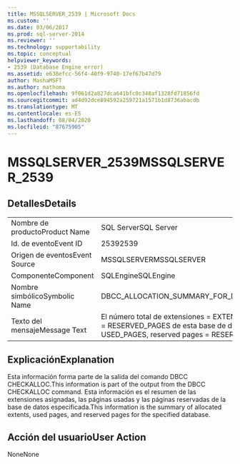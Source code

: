```yaml
---
title: MSSQLSERVER_2539 | Microsoft Docs
ms.custom: ''
ms.date: 03/06/2017
ms.prod: sql-server-2014
ms.reviewer: ''
ms.technology: supportability
ms.topic: conceptual
helpviewer_keywords:
- 2539 (Database Engine error)
ms.assetid: e638efcc-56f4-40f9-9740-17ef67b47d79
author: MashaMSFT
ms.author: mathoma
ms.openlocfilehash: 9f061d2a827dca641bfc0c348af1328fd71856fd
ms.sourcegitcommit: ad4d92dce894592a259721a1571b1d8736abacdb
ms.translationtype: MT
ms.contentlocale: es-ES
ms.lasthandoff: 08/04/2020
ms.locfileid: "87675905"
---
```

# <a name="mssqlserver_2539"></a><span data-ttu-id="19d7c-102">MSSQLSERVER_2539</span><span class="sxs-lookup"><span data-stu-id="19d7c-102">MSSQLSERVER_2539</span></span>
    
## <a name="details"></a><span data-ttu-id="19d7c-103">Detalles</span><span class="sxs-lookup"><span data-stu-id="19d7c-103">Details</span></span>  
  
|||  
|-|-|  
|<span data-ttu-id="19d7c-104">Nombre de producto</span><span class="sxs-lookup"><span data-stu-id="19d7c-104">Product Name</span></span>|<span data-ttu-id="19d7c-105">SQL Server</span><span class="sxs-lookup"><span data-stu-id="19d7c-105">SQL Server</span></span>|  
|<span data-ttu-id="19d7c-106">Id. de evento</span><span class="sxs-lookup"><span data-stu-id="19d7c-106">Event ID</span></span>|<span data-ttu-id="19d7c-107">2539</span><span class="sxs-lookup"><span data-stu-id="19d7c-107">2539</span></span>|  
|<span data-ttu-id="19d7c-108">Origen de eventos</span><span class="sxs-lookup"><span data-stu-id="19d7c-108">Event Source</span></span>|<span data-ttu-id="19d7c-109">MSSQLSERVER</span><span class="sxs-lookup"><span data-stu-id="19d7c-109">MSSQLSERVER</span></span>|  
|<span data-ttu-id="19d7c-110">Componente</span><span class="sxs-lookup"><span data-stu-id="19d7c-110">Component</span></span>|<span data-ttu-id="19d7c-111">SQLEngine</span><span class="sxs-lookup"><span data-stu-id="19d7c-111">SQLEngine</span></span>|  
|<span data-ttu-id="19d7c-112">Nombre simbólico</span><span class="sxs-lookup"><span data-stu-id="19d7c-112">Symbolic Name</span></span>|<span data-ttu-id="19d7c-113">DBCC_ALLOCATION_SUMMARY_FOR_DATABASE</span><span class="sxs-lookup"><span data-stu-id="19d7c-113">DBCC_ALLOCATION_SUMMARY_FOR_DATABASE</span></span>|  
|<span data-ttu-id="19d7c-114">Texto del mensaje</span><span class="sxs-lookup"><span data-stu-id="19d7c-114">Message Text</span></span>|<span data-ttu-id="19d7c-115">El número total de extensiones = EXTENTS, páginas usadas = USED_PAGES y páginas reservadas = RESERVED_PAGES de esta base de datos.</span><span class="sxs-lookup"><span data-stu-id="19d7c-115">Total number of extents = EXTENTS, used pages = USED_PAGES, reserved pages = RESERVED_PAGES in this database.</span></span>|  
  
## <a name="explanation"></a><span data-ttu-id="19d7c-116">Explicación</span><span class="sxs-lookup"><span data-stu-id="19d7c-116">Explanation</span></span>  
 <span data-ttu-id="19d7c-117">Esta información forma parte de la salida del comando DBCC CHECKALLOC.</span><span class="sxs-lookup"><span data-stu-id="19d7c-117">This information is part of the output from the DBCC CHECKALLOC command.</span></span> <span data-ttu-id="19d7c-118">Esta información es el resumen de las extensiones asignadas, las páginas usadas y las páginas reservadas de la base de datos especificada.</span><span class="sxs-lookup"><span data-stu-id="19d7c-118">This information is the summary of allocated extents, used pages, and reserved pages for the specified database.</span></span>  
  
## <a name="user-action"></a><span data-ttu-id="19d7c-119">Acción del usuario</span><span class="sxs-lookup"><span data-stu-id="19d7c-119">User Action</span></span>  
 <span data-ttu-id="19d7c-120">None</span><span class="sxs-lookup"><span data-stu-id="19d7c-120">None</span></span>  
  
  

